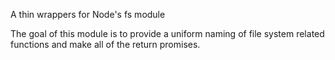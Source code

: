 A thin wrappers for Node's fs module

The goal of this module is to provide a uniform naming of file system
related functions and make all of the return promises.
